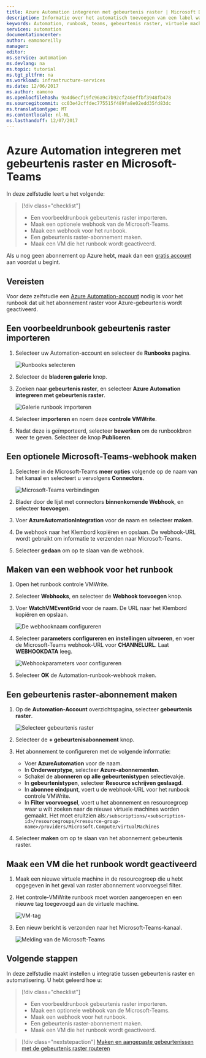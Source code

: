 ```yaml
---
title: Azure Automation integreren met gebeurtenis raster | Microsoft Docs
description: Informatie over het automatisch toevoegen van een label wanneer een nieuwe virtuele machine wordt gemaakt en een melding verzenden naar Microsoft-Teams.
keywords: Automation, runbook, teams, gebeurtenis raster, virtuele machine, VM
services: automation
documentationcenter: 
author: eamonoreilly
manager: 
editor: 
ms.service: automation
ms.devlang: na
ms.topic: tutorial
ms.tgt_pltfrm: na
ms.workload: infrastructure-services
ms.date: 12/06/2017
ms.author: eamono
ms.openlocfilehash: 9a4d6ecf19fc96a9c7b92cf246effbf3948fb478
ms.sourcegitcommit: cc03e42cffdec775515f489fa8e02edd35fd83dc
ms.translationtype: MT
ms.contentlocale: nl-NL
ms.lasthandoff: 12/07/2017
---
```

# <a name="integrate-azure-automation-with-event-grid-and-microsoft-teams"></a>Azure Automation integreren met gebeurtenis raster en Microsoft-Teams

In deze zelfstudie leert u het volgende:

> [!div class="checklist"]
> * Een voorbeeldrunbook gebeurtenis raster importeren.
> * Maak een optionele webhook van de Microsoft-Teams.
> * Maak een webhook voor het runbook.
> * Een gebeurtenis raster-abonnement maken.
> * Maak een VM die het runbook wordt geactiveerd.

Als u nog geen abonnement op Azure hebt, maak dan een [gratis account](https://azure.microsoft.com/free/?WT.mc_id=A261C142F) aan voordat u begint.

## <a name="prerequisites"></a>Vereisten

Voor deze zelfstudie een [Azure Automation-account](../automation/automation-offering-get-started.md) nodig is voor het runbook dat uit het abonnement raster voor Azure-gebeurtenis wordt geactiveerd.

## <a name="import-an-event-grid-sample-runbook"></a>Een voorbeeldrunbook gebeurtenis raster importeren
1. Selecteer uw Automation-account en selecteer de **Runbooks** pagina.

   ![Runbooks selecteren](./media/ensure-tags-exists-on-new-virtual-machines/select-runbooks.png)

2. Selecteer de **bladeren galerie** knop.

3. Zoeken naar **gebeurtenis raster**, en selecteer **Azure Automation integreren met gebeurtenis raster**. 

    ![Galerie runbook importeren](media/ensure-tags-exists-on-new-virtual-machines/gallery-event-grid.png)

4. Selecteer **importeren** en noem deze **controle VMWrite**.

5. Nadat deze is geïmporteerd, selecteer **bewerken** om de runbookbron weer te geven. Selecteer de knop **Publiceren**.

## <a name="create-an-optional-microsoft-teams-webhook"></a>Een optionele Microsoft-Teams-webhook maken
1. Selecteer in de Microsoft-Teams **meer opties** volgende op de naam van het kanaal en selecteert u vervolgens **Connectors**.

    ![Microsoft-Teams verbindingen](media/ensure-tags-exists-on-new-virtual-machines/teams-webhook.png)

2. Blader door de lijst met connectors **binnenkomende Webhook**, en selecteer **toevoegen**.

3. Voer **AzureAutomationIntegration** voor de naam en selecteer **maken**.

4. De webhook naar het Klembord kopiëren en opslaan. De webhook-URL wordt gebruikt om informatie te verzenden naar Microsoft-Teams.

5. Selecteer **gedaan** om op te slaan van de webhook.

## <a name="create-a-webhook-for-the-runbook"></a>Maken van een webhook voor het runbook
1. Open het runbook controle VMWrite.

2. Selecteer **Webhooks**, en selecteer de **Webhook toevoegen** knop.

3. Voer **WatchVMEventGrid** voor de naam. De URL naar het Klembord kopiëren en opslaan.

    ![De webhooknaam configureren](media/ensure-tags-exists-on-new-virtual-machines/copy-url.png)

4. Selecteer **parameters configureren en instellingen uitvoeren**, en voer de Microsoft-Teams webhook-URL voor **CHANNELURL**. Laat **WEBHOOKDATA** leeg.

    ![Webhookparameters voor configureren](media/ensure-tags-exists-on-new-virtual-machines/configure-webhook-parameters.png)

5. Selecteer **OK** de Automation-runbook-webhook maken.


## <a name="create-an-event-grid-subscription"></a>Een gebeurtenis raster-abonnement maken
1. Op de **Automation-Account** overzichtspagina, selecteer **gebeurtenis raster**.

    ![Selecteer gebeurtenis raster](media/ensure-tags-exists-on-new-virtual-machines/select-event-grid.png)

2. Selecteer de **+ gebeurtenisabonnement** knop.

3. Het abonnement te configureren met de volgende informatie:

    *   Voer **AzureAutomation** voor de naam.
    *   In **Onderwerptype**, selecteer **Azure-abonnementen**.
    *   Schakel de **abonneren op alle gebeurtenistypen** selectievakje.
    *   In **gebeurtenistypen**, selecteer **Resource schrijven geslaagd**.
    *   In **abonnee eindpunt**, voert u de webhook-URL voor het runbook controle VMWrite.
    *   In **Filter voorvoegsel**, voert u het abonnement en resourcegroep waar u wilt zoeken naar de nieuwe virtuele machines worden gemaakt. Het moet eruitzien als:`/subscriptions/<subscription-id>/resourcegroups/<resource-group-name>/providers/Microsoft.Compute/virtualMachines`

4. Selecteer **maken** om op te slaan van het abonnement gebeurtenis raster.

## <a name="create-a-vm-that-triggers-the-runbook"></a>Maak een VM die het runbook wordt geactiveerd
1. Maak een nieuwe virtuele machine in de resourcegroep die u hebt opgegeven in het geval van raster abonnement voorvoegsel filter.

2. Het controle-VMWrite runbook moet worden aangeroepen en een nieuwe tag toegevoegd aan de virtuele machine.

    ![VM-tag](media/ensure-tags-exists-on-new-virtual-machines/vm-tag.png)

3. Een nieuw bericht is verzonden naar het Microsoft-Teams-kanaal.

    ![Melding van de Microsoft-Teams](media/ensure-tags-exists-on-new-virtual-machines/teams-vm-message.png)

## <a name="next-steps"></a>Volgende stappen
In deze zelfstudie maakt instellen u integratie tussen gebeurtenis raster en automatisering. U hebt geleerd hoe u:

> [!div class="checklist"]
> * Een voorbeeldrunbook gebeurtenis raster importeren.
> * Maak een optionele webhook van de Microsoft-Teams.
> * Maak een webhook voor het runbook.
> * Een gebeurtenis raster-abonnement maken.
> * Maak een VM die het runbook wordt geactiveerd.

> [!div class="nextstepaction"]
> [Maken en aangepaste gebeurtenissen met de gebeurtenis raster routeren](../event-grid/custom-event-quickstart.md)

